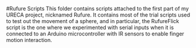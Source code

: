 #Rufure Scripts
This folder contains scripts attached to the first part of my URECA project, nicknamed Rufure. It contains most of the trial scripts 
used to test out the movement of a sphere, and in particular, the RufureFlick script is the one where we experimented with serial inputs 
when it is connected to an Arduino microcontroller with IR sensors to enable finger motion interaction.
